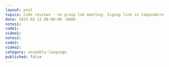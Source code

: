 ```yaml
---
layout: post
topics: Code reviews - no group lab meeting. Signup link in CampusWire
date: 2025-02-12 08:00:00 -0800
notes1: 
code1: 
video1: 
notes2: 
code2: 
video2: 
category: assembly-language
published: false
---
```

